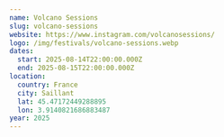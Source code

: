 ```yaml
---
name: Volcano Sessions
slug: volcano-sessions
website: https://www.instagram.com/volcanosessions/
logo: /img/festivals/volcano-sessions.webp
dates:
  start: 2025-08-14T22:00:00.000Z
  end: 2025-08-15T22:00:00.000Z
location:
  country: France
  city: Saillant
  lat: 45.47172449288895
  lon: 3.9140821686883487
year: 2025
---
```

